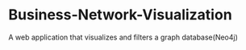 # Business-Network-Visualization
A web application that visualizes and filters a graph database(Neo4j)

